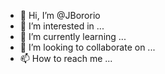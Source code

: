 - 👋 Hi, I’m @JBororio
- 👀 I’m interested in ...
- 🌱 I’m currently learning ...
- 💞️ I’m looking to collaborate on ...
- 📫 How to reach me ...

<!---
JBororio/JBororio is a ✨ special ✨ repository because its `README.md` (this file) appears on your GitHub profile.
You can click the Preview link to take a look at your changes.
--->
